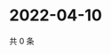 # 2022-04-10

共 0 条

<!-- BEGIN WEIBO -->
<!-- 最后更新时间 Sun Apr 10 2022 22:01:03 GMT+0800 (China Standard Time) -->

<!-- END WEIBO -->
